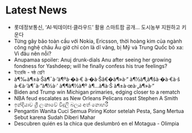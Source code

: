 # Latest News
-  롯데정보통신, ‘AI·빅데이터·클라우드’ 활용 스마트팜 공개… 도시농부 지원하고 키운다
-  Từng gây bão toàn cầu với Nokia, Ericsson, thời hoàng kim của ngành công nghệ châu Âu giờ chỉ còn là dĩ vãng, bị Mỹ và Trung Quốc bỏ xa: Vì đâu nên nỗi?
-  Anupamaa spoiler: Anuj drunk-dials Anu after seeing her growing fondness for Yashdeep; will he finally confess his true feelings?
-  ইংরেজি - ষষ্ঠ শ্রেণি
-  à¶‰à¶±à·Šà¶¯à·’à¶ºà·�à·€ à·�à·Šâ€�à¶»à·“ à¶½à¶‚à¶šà·�à·€à·š à·€à·’à¶¯à·”à¶½à·’ à¶¶à¶½à¶º à¶…à¶­à·Š à¶±à·œà·„à¶»à·“
-  Biden and Trump win Michigan primaries, edging closer to a rematch
-  NBA feud escalates as New Orleans Pelicans roast Stephen A Smith
-  ඉන්දියාව ශ්‍රී ලංකාවේ විදුලි බලය අත් නොහරී
-  Pengantin Wanita Cuci Semua Piring Kotor setelah Pesta, Sang Mertua Sebut karena Sudah Diberi Mahar
-  Descubren quién es la chica que deslumbró en el Motagua - Olimpia
